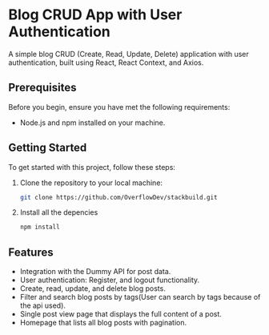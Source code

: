 
# Blog CRUD App with User Authentication

A simple blog CRUD (Create, Read, Update, Delete) application with user authentication, built using React, React Context, and Axios.

## Prerequisites

Before you begin, ensure you have met the following requirements:

- Node.js and npm installed on your machine.

## Getting Started

To get started with this project, follow these steps:

1. Clone the repository to your local machine:

   ```bash
   git clone https://github.com/OverflowDev/stackbuild.git

1. Install all the depencies

   ```bash
   npm install

## Features

- Integration with the Dummy API for post data.
- User authentication: Register, and logout functionality.
- Create, read, update, and delete blog posts.
- Filter and search blog posts by tags(User can search by tags because of the api used).
- Single post view page that displays the full content of a post.
- Homepage that lists all blog posts with pagination.
